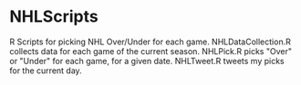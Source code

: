 # NHLScripts
R Scripts for picking NHL Over/Under for each game.  NHLDataCollection.R collects data for each game of the current season.  NHLPick.R picks "Over" or "Under" for each game, for a given date.  NHLTweet.R tweets my picks for the current day.
